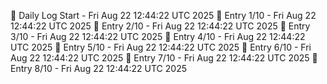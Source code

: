 📅 Daily Log Start - Fri Aug 22 12:44:22 UTC 2025
📌 Entry 1/10 - Fri Aug 22 12:44:22 UTC 2025
📌 Entry 2/10 - Fri Aug 22 12:44:22 UTC 2025
📌 Entry 3/10 - Fri Aug 22 12:44:22 UTC 2025
📌 Entry 4/10 - Fri Aug 22 12:44:22 UTC 2025
📌 Entry 5/10 - Fri Aug 22 12:44:22 UTC 2025
📌 Entry 6/10 - Fri Aug 22 12:44:22 UTC 2025
📌 Entry 7/10 - Fri Aug 22 12:44:22 UTC 2025
📌 Entry 8/10 - Fri Aug 22 12:44:22 UTC 2025
